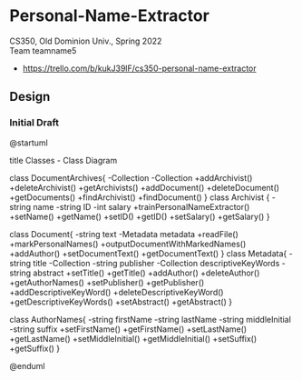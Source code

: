 # Personal-Name-Extractor
CS350, Old Dominion Univ., Spring 2022  
Team teamname5  
* https://trello.com/b/kukJ39lF/cs350-personal-name-extractor

## Design

### Initial Draft

@startuml

title Classes - Class Diagram

class DocumentArchives{
  -Collection<Archivist>
  -Collection<Document>
  +addArchivist()
  +deleteArchivist()
  +getArchivists()
  +addDocument()
  +deleteDocument()
  +getDocuments()
  +findArchivist()
  +findDocument()
}
class Archivist {
  -string name
  -string ID
  -int salary
  +trainPersonalNameExtractor()
  +setName()
  +getName()
  +setID()
  +getID()
  +setSalary()
  +getSalary()
}

class Document{
  -string text
  -Metadata metadata
  +readFile()
  +markPersonalNames()
  +outputDocumentWithMarkedNames()
  +addAuthor()
  +setDocumentText()
  +getDocumentText()
}
class Metadata{
  -string title
  -Collection<AuthorNames>
  -string publisher
  -Collection<string> descriptiveKeyWords
  -string abstract
  +setTitle()
  +getTitle()
  +addAuthor()
  +deleteAuthor()
  +getAuthorNames()
  +setPublisher()
  +getPublisher()
  +addDescriptiveKeyWord()
  +deleteDescriptiveKeyWord()
  +getDescriptiveKeyWords()
  +setAbstract()
  +getAbstract()
}

class AuthorNames{
  -string firstName
  -string lastName
  -string middleInitial
  -string suffix
  +setFirstName()
  +getFirstName()
  +setLastName()
  +getLastName()
  +setMiddleInitial()
  +getMiddleInitial()
  +setSuffix()
  +getSuffix()
}


@enduml
